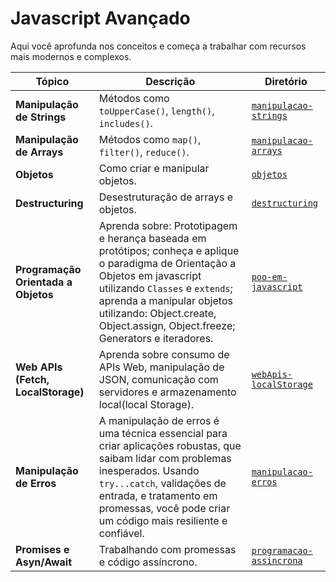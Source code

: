 # Javascript Avançado

Aqui você aprofunda nos conceitos e começa a trabalhar com recursos mais modernos e complexos.

|         Tópico         |                  Descrição                  |               Diretório              |
|------------------------|---------------------------------------------|--------------------------------------|
| **Manipulação de Strings** | Métodos como `toUpperCase()`, `length()`, `includes()`. | [``manipulacao-strings``](#)  |
| **Manipulação de Arrays**  | Métodos como `map()`, `filter()`, `reduce()`.  | [``manipulacao-arrays``](#)  |
| **Objetos**  | Como criar e manipular objetos.   |  [``objetos``](#)                 |
| **Destructuring**   | Desestruturação de arrays e objetos.                   | [``destructuring``](#)  |
| **Programação Orientada a Objetos** | Aprenda sobre: Prototipagem e herança baseada em protótipos; conheça e aplique o paradigma de Orientação a Objetos em javascript utilizando ``Classes`` e ``extends``; aprenda a manipular objetos utilizando: Object.create, Object.assign, Object.freeze; Generators e iteradores.  | [``poo-em-javascript``](#)  |
| **Web APIs (Fetch, LocalStorage)**  | Aprenda sobre consumo de APIs Web, manipulação de JSON, comunicação com servidores e armazenamento local(local Storage).                             | [``webApis-localStorage``](#)  |
| **Manipulação de Erros** | A manipulação de erros é uma técnica essencial para criar aplicações robustas, que saibam lidar com problemas inesperados. Usando ``try...catch``, validações de entrada, e tratamento em promessas, você pode criar um código mais resiliente e confiável. | [``manipulacao-erros``](#) |
| **Promises e Asyn/Await**  | Trabalhando com promessas e código assíncrono. | [``programacao-assincrona``](#) |

